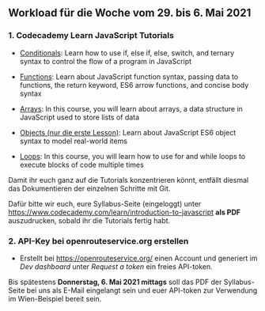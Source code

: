 ## Workload für die Woche vom 29. bis 6. Mai 2021

### 1. Codecademy Learn JavaScript Tutorials

* [Conditionals](https://www.codecademy.com/courses/introduction-to-javascript/lessons/control-flow/resume): Learn how to use if, else if, else, switch, and ternary syntax to control the flow of a program in JavaScript

* [Functions](https://www.codecademy.com/courses/introduction-to-javascript/lessons/functions/resume): Learn about JavaScript function syntax, passing data to functions, the return keyword, ES6 arrow functions, and concise body syntax

* [Arrays](https://www.codecademy.com/courses/introduction-to-javascript/lessons/arrays/resume): In this course, you will learn about arrays, a data structure in JavaScript used to store lists of data

* [Objects (nur die erste Lesson)](https://www.codecademy.com/courses/introduction-to-javascript/lessons/objects/resume): Learn about JavaScript ES6 object syntax to model real-world items

* [Loops](https://www.codecademy.com/courses/introduction-to-javascript/lessons/loops/resume): In this course, you will learn how to use for and while loops to execute blocks of code multiple times

Damit ihr euch ganz auf die Tutorials konzentrieren könnt, entfällt diesmal das Dokumentieren der einzelnen Schritte mit Git. 

Dafür bitte wir euch, eure Syllabus-Seite (eingeloggt) unter <https://www.codecademy.com/learn/introduction-to-javascript> **als PDF** auszudrucken, sobald ihr die Tutorials fertig habt.


### 2. API-Key bei openrouteservice.org erstellen

* Erstellt bei <https://openrouteservice.org/> einen Account und generiert im *Dev dashboard* unter *Request a token* ein freies API-token.

Bis spätestens **Donnerstag, 6. Mai 2021 mittags** soll das PDF der Syllabus-Seite bei uns als E-Mail eingelangt sein und euer API-token zur Verwendung im Wien-Beispiel bereit sein.
